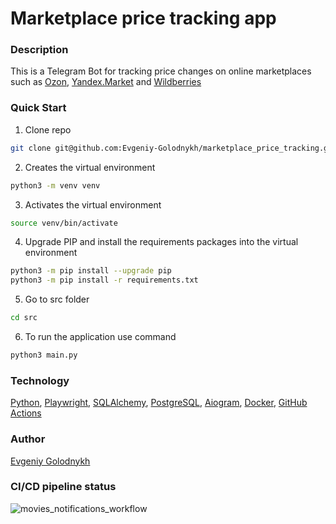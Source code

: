 # Marketplace price tracking app

### Description
This is a Telegram Bot for tracking price changes on online marketplaces such as [Ozon](https://www.ozon.ru/), [Yandex.Market](https://market.yandex.ru) and [Wildberries](https://www.wildberries.ru)

### Quick Start
1. Clone repo
```bash
git clone git@github.com:Evgeniy-Golodnykh/marketplace_price_tracking.git
```
2. Creates the virtual environment
```bash
python3 -m venv venv
```
3. Activates the virtual environment
```bash
source venv/bin/activate
```
4. Upgrade PIP and install the requirements packages into the virtual environment
```bash
python3 -m pip install --upgrade pip
python3 -m pip install -r requirements.txt
```
5. Go to src folder
```bash
cd src
```
6. To run the application use command
```bash
python3 main.py
```

### Technology
[Python](https://www.python.org), [Playwright](https://playwright.dev/python/), [SQLAlchemy](https://www.sqlalchemy.org), [PostgreSQL](https://www.postgresql.org), [Aiogram](https://aiogram.dev), [Docker](https://www.docker.com), [GitHub Actions](https://github.com/features/actions)

### Author
[Evgeniy Golodnykh](https://github.com/Evgeniy-Golodnykh)

### CI/CD pipeline status
![movies_notifications_workflow](https://github.com/Evgeniy-Golodnykh/movies_notification/actions/workflows/marketplace_price_tracking_workflow.yml/badge.svg)
